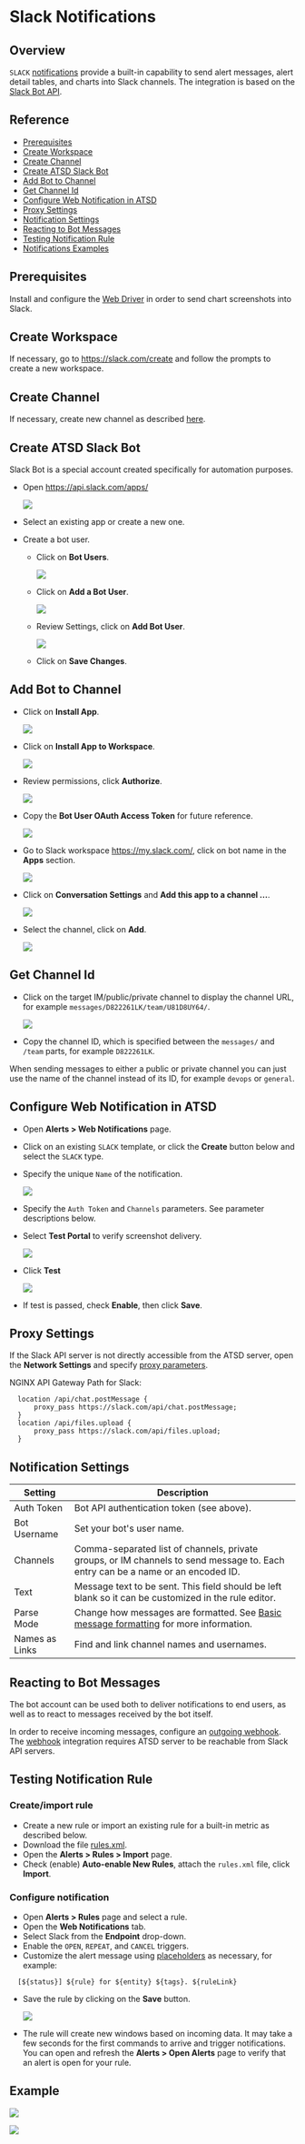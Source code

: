 # Slack Notifications

## Overview

`SLACK` [notifications](../web-notifications.md) provide a built-in capability to send alert messages, alert detail tables, and charts into Slack channels. The integration is based on the [Slack Bot API](https://api.slack.com/bot-users).

## Reference

 * [Prerequisites](#prerequisites)
 * [Create Workspace](#create-workspace)
 * [Create Channel](#create-channel)
 * [Create ATSD Slack Bot](#create-atsd-slack-bot)
 * [Add Bot to Channel](#add-bot-to-channel)
 * [Get Channel Id](#get-channel-id)
 * [Configure Web Notification in ATSD](#configure-web-notification-in-atsd)
 * [Proxy Settings](#proxy-settings)
 * [Notification Settings](#notification-settings)
 * [Reacting to Bot Messages](#reacting-to-bot-messages)
 * [Testing Notification Rule](#testing-notification-rule)
 * [Notifications Examples](#notifications-examples)

## Prerequisites

Install and configure the [Web Driver](web-driver.md) in order to send chart screenshots into Slack.

## Create Workspace

If necessary, go to https://slack.com/create and follow the prompts to create a new workspace.

## Create Channel

If necessary, create new channel as described [here](https://get.slack.help/hc/en-us/articles/201402297-Create-a-channel).

## Create ATSD Slack Bot

Slack Bot is a special account created specifically for automation purposes.

* Open https://api.slack.com/apps/

   ![](images/outgoing_webhook_slack_1.png)

* Select an existing app or create a new one.

* Create a bot user.

    * Click on **Bot Users**.

        ![](images/outgoing_webhook_slack_2.png)

    * Click on **Add a Bot User**.

       ![](images/outgoing_webhook_slack_3.png)

    * Review Settings, click on **Add Bot User**.

        ![](images/outgoing_webhook_slack_4.png)

    * Click on **Save Changes**.
    
## Add Bot to Channel

* Click on **Install App**.

    ![](images/slack_3.png)
    
* Click on **Install App to Workspace**.

   ![](images/outgoing_webhook_slack_12.png)
   
* Review permissions, click **Authorize**.

   ![](images/outgoing_webhook_slack_13.png)
   
* Copy the **Bot User OAuth Access Token** for future reference.

   ![](images/slack_4.png)
   
* Go to Slack workspace https://my.slack.com/, click on bot name in the **Apps** section.

   ![](images/outgoing_webhook_slack_14.png)

* Click on **Conversation Settings**  and **Add this app to a channel ...**.

    ![](images/slack_5.png)

* Select the channel, click on **Add**.

    ![](images/slack_6.png)
    
## Get Channel Id

 * Click on the target IM/public/private channel to display the channel URL, for example `messages/D822261LK/team/U81D8UY64/`.

     ![](images/slack_channel_id.png)

 * Copy the channel ID, which is specified between the `messages/` and `/team` parts, for example `D822261LK`.

When sending messages to either a public or private channel you can just use the name of the channel instead of its ID, for example `devops` or `general`.

## Configure Web Notification in ATSD

* Open **Alerts > Web Notifications** page.
* Click on an existing `SLACK` template, or click the **Create** button below and select the `SLACK` type.
* Specify the unique `Name` of the notification.

    ![](images/slack_1.png) 

* Specify the `Auth Token` and `Channels` parameters. See parameter descriptions below.
* Select **Test Portal** to verify screenshot delivery.

    ![](images/slack-settings.png)   

* Click **Test**

   ![](images/slack_2.png)

* If test is passed, check **Enable**, then click **Save**.

## Proxy Settings

If the Slack API server is not directly accessible from the ATSD server, open the **Network Settings** and specify [proxy parameters](../web-notifications.md#network-settings).

NGINX API Gateway Path for Slack:

```
  location /api/chat.postMessage {
      proxy_pass https://slack.com/api/chat.postMessage;
  }
  location /api/files.upload {
      proxy_pass https://slack.com/api/files.upload;
  }
```

## Notification Settings

|**Setting**|**Description**|
|---|---|
|Auth Token|Bot API authentication token (see above).|
|Bot Username|Set your bot's user name.|
|Channels|Comma-separated list of channels, private groups, or IM channels to send message to. Each entry can be a name or an encoded ID.|
|Text|Message text to be sent. This field should be left blank so it can be customized in the rule editor.|
|Parse Mode|Change how messages are formatted. See [Basic message formatting](https://api.slack.com/docs/message-formatting) for more information.|
|Names as Links|Find and link channel names and usernames.|

## Reacting to Bot Messages

The bot account can be used both to deliver notifications to end users, as well as to react to messages received by the bot itself. 

In order to receive incoming messages, configure an [outgoing webhook](outgoing-webhook-slack.md). The [webhook](outgoing-webhook-slack.md) integration requires ATSD server to be reachable from Slack API servers.

## Testing Notification Rule

### Create/import rule

* Create a new rule or import an existing rule for a built-in metric as described below.
* Download the file [rules.xml](resources/rules.xml).
* Open the **Alerts > Rules > Import** page.
* Check (enable) **Auto-enable New Rules**, attach the `rules.xml` file, click **Import**.

### Configure notification

* Open **Alerts > Rules** page and select a rule.
* Open the **Web Notifications** tab.
* Select Slack from the **Endpoint** drop-down.
* Enable the `OPEN`, `REPEAT`, and `CANCEL` triggers.
* Customize the alert message using [placeholders](../placeholders.md) as necessary, for example:

```ls
  [${status}] ${rule} for ${entity} ${tags}. ${ruleLink}
```

* Save the rule by clicking on the **Save** button.

  ![](images/slack_7.png)

* The rule will create new windows based on incoming data.
It may take a few seconds for the first commands to arrive and trigger notifications. You can open and refresh the **Alerts > Open Alerts** page to verify that an alert is open for your rule.

## Example

![](images/slack_test_1.png)

![](images/slack_test_2.png)
